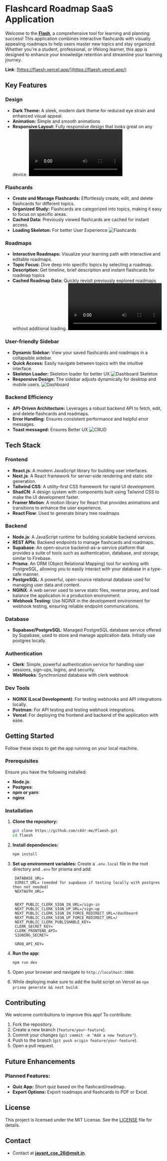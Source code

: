 # Flashcard Roadmap SaaS Application

Welcome to the **[Flash](https://flaesh.vercel.app/)**, a comprehensive tool for learning and planning success! This application combines interactive flashcards with visually appealing roadmaps to help users master new topics and stay organized. Whether you're a student, professional, or lifelong learner, this app is designed to enhance your knowledge retention and streamline your learning journey.

**Link**: [https://flaesh.vercel.app/](https://flaesh.vercel.app/)

## **Key Features**

### Design

- **Dark Theme:** A sleek, modern dark theme for reduced eye strain and enhanced visual appeal.
- **Animation:** Simple and smooth animations
- **Responsive Layout:** Fully responsive design that looks great on any device.
  ![Homepage](./public/homepage.mp4)

### Flashcards

- **Create and Manage Flashcards:** Effortlessly create, edit, and delete flashcards for different topics.
- **Organized Study:** Flashcards are categorized into topics, making it easy to focus on specific areas.
- **Cached Data:** Previously viewed flashcards are cached for instant access.
- **Loading Skeleton:** For better User Experience
  ![Flashcards](./public/flashcard.png)

### Roadmaps

- **Interactive Roadmaps:** Visualize your learning path with interactive and editable roadmaps.
- **Topic Focus:** Dive deep into specific topics by selecting a roadmap.
- **Description:** Get timeline, brief description and instant flashcards for roadmap topics
- **Cached Roadmap Data:** Quickly revisit previously explored roadmaps without additional loading.
  ![Roadmaps](./public/roadmap.mp4)

### User-friendly Sidebar

- **Dynamic Sidebar:** View your saved flashcards and roadmaps in a collapsible sidebar.
- **Quick Access:** Easily navigate between topics with the intuitive interface.
- **Skeleton Loader:** Skeleton loader for better UX
  ![Dashboard Skeleton](./public/dashboardwithskeleton.png)
- **Responsive Design:** The sidebar adjusts dynamically for desktop and mobile users.
  ![Dashboard](./public/dashboard.png)
  
### Backend Efficiency

- **API-Driven Architecture:** Leverages a robust backend API to fetch, edit, and delete flashcards and roadmaps.
- **Error Handling:** Ensures consistent performance and helpful error messages.
- **Toast messaged:** Ensures Better UX
  ![CRUD](./public/image.png)

## **Tech Stack**

### Frontend

- **React.js**: A modern JavaScript library for building user interfaces.
- **Next.js**: A React framework for server-side rendering and static site generation.
- **Tailwind CSS**: A utility-first CSS framework for rapid UI development.
- **ShadCN**: A design system with components built using Tailwind CSS to make the UI development faster.
- **Framer Motion**: A motion library for React that provides animations and transitions to enhance the user experience.
- **React Flow**: Used to generate binary tree roadmaps

### Backend

- **Node.js**: A JavaScript runtime for building scalable backend services.
- **REST APIs**: Backend endpoints to manage flashcards and roadmaps.
- **Supabase**: An open-source backend-as-a-service platform that provides a suite of tools such as authentication, database, and storage, similar to Firebase.
- **Prisma**: An ORM (Object Relational Mapping) tool for working with PostgreSQL, allowing you to easily interact with your database in a type-safe manner.
- **PostgreSQL**: A powerful, open-source relational database used for managing user data and content.
- **NGINX**: A web server used to serve static files, reverse proxy, and load balance the application in a production environment.
- **Webhook Testing**: Use NGINX in the development environment for webhook testing, ensuring reliable endpoint communications.

### Database

- **Supabase/PostgreSQL**: Managed PostgreSQL database service offered by Supabase, used to store and manage application data. Initially use postgres locally.

### Authentication

- **Clerk**: Simple, powerful authentication service for handling user sessions, sign-ups, logins, and security.
- **WebHooks**: Synchronized database with clerk webhook

### Dev Tools

- **NGINX (Local Development)**: For testing webhooks and API integrations locally.
- **Postman**: For API testing and testing webhook integrations.
- **Vercel**: For deploying the frontend and backend of the application with ease.

## **Getting Started**

Follow these steps to get the app running on your local machine.

### Prerequisites

Ensure you have the following installed:

- **Node.js**:
- **Postgres**:
- **npm or yarn**:
- **nginx**

### Installation

1. **Clone the repository:**

   ```bash
   git clone https://github.com/c4dr-me/Flaesh.git
   cd flaesh
   ```

2. **Install dependencies:**

   ```bash
   npm install
   ```

3. **Set up environment variables:**
   Create a `.env.local` file in the root directory and `.env` for prisma and add:

   ```env
    DATABASE_URL=
    DIRECT_URL= (needed for supabase if testing locally with postgres then not needed)
    NEXTAUTH_URL=


    NEXT_PUBLIC_CLERK_SIGN_IN_URL=/sign-in
    NEXT_PUBLIC_CLERK_SIGN_UP_URL=/sign-up
    NEXT_PUBLIC_CLERK_SIGN_IN_FORCE_REDIRECT_URL=/dashboard
    NEXT_PUBLIC_CLERK_SIGN_UP_FORCE_REDIRECT_URL=/
    NEXT_PUBLIC_CLERK_PUBLISHABLE_KEY=
    CLERK_SECRET_KEY=
    CLERK_FRONTEND_API=
    SIGNING_SECRET=

    GROQ_API_KEY=
   ```

4. **Run the app:**

   ```bash
   npm run dev
   ```

5. Open your browser and navigate to `http://localhost:3000`.

6. While deploying make sure to add the build script on Vercel as `npx prisma generate && next build`.

## **Contributing**

We welcome contributions to improve this app! To contribute:

1. Fork the repository.
2. Create a new branch (`feature/your-feature`).
3. Commit your changes (`git commit -m "Add a new feature"`).
4. Push to the branch (`git push origin feature/your-feature`).
5. Open a pull request.

## **Future Enhancements**

### Planned Features:

- **Quiz App:** Short quiz based on the flashcard/roadmap.
- **Export Options:** Export roadmaps and flashcards to PDF or Excel.

## **License**

This project is licensed under the MIT License. See the [LICENSE](./LICENSE) file for details.

## **Contact**

- Contact at **jayant_cse_26@msit.in**.
